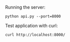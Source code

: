 Running the server:

`python api.py --port=8000`

Test application with curl:

`curl http://localhost:8000/`